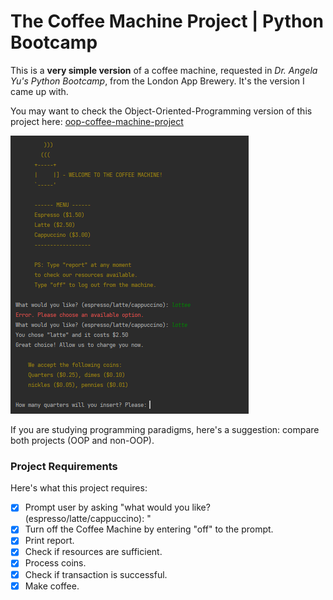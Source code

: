 # The Coffee Machine Project | Python Bootcamp
This is a **very simple version** of a coffee machine, requested in *Dr. Angela Yu's Python Bootcamp*, from the London App Brewery. It's the version I came up with.

You may want to check the Object-Oriented-Programming version of this project here: [oop-coffee-machine-project](https://github.com/barbaracalderon/oop-coffee-machine-project) 

![coffee-machine-project image of the welcoming page](coffee_machine_welcome.png)

If you are studying programming paradigms, here's a suggestion: compare both projects (OOP and non-OOP).

### Project Requirements
Here's what this project requires:
- [x] Prompt user by asking "what would you like? (espresso/latte/cappuccino): "
- [x] Turn off the Coffee Machine by entering "off" to the prompt.
- [x] Print report.
- [x] Check if resources are sufficient.
- [x] Process coins.
- [x] Check if transaction is successful.
- [x] Make coffee.